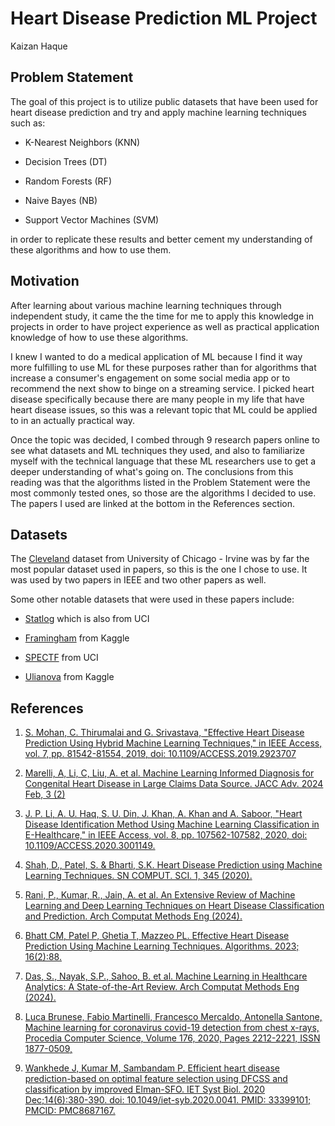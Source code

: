 # Heart Disease Prediction ML Project
Kaizan Haque


## Problem Statement

The goal of this project is to utilize public datasets that have been used for 
heart disease prediction and try and apply machine learning techniques such as: 

- K-Nearest Neighbors (KNN)

- Decision Trees (DT)

- Random Forests (RF)

- Naive Bayes (NB)
    
- Support Vector Machines (SVM)

in order to replicate these results and better cement my understanding of these 
algorithms and how to use them.


## Motivation

After learning about various machine learning techniques through independent 
study, it came the the time for me to apply this knowledge in projects in order
to have project experience as well as practical application knowledge of how to 
use these algorithms.  

I knew I wanted to do a medical application of ML because I find it way more 
fulfilling to use ML for these purposes rather than for algorithms that increase
a consumer's engagement on some social media app or to recommend the next show
to binge on a streaming service. I picked heart disease specifically because
there are many people in my life that have heart disease issues, so this was a
relevant topic that ML could be applied to in an actually practical way.  

Once the topic was decided, I combed through 9 research papers online to see
what datasets and ML techniques they used, and also to familiarize myself with
the technical language that these ML researchers use to get a deeper 
understanding of what's going on. The conclusions from this reading was that
the algorithms listed in the Problem Statement were the most commonly tested
ones, so those are the algorithms I decided to use. The papers I used are 
linked at the bottom in the References section.


## Datasets
    
The [Cleveland](https://archive.ics.uci.edu/dataset/45/heart+disease) dataset 
from University of Chicago - Irvine was by far the most popular dataset used in
papers, so this is the one I chose to use. It was used by two papers in IEEE
and two other papers as well. 

Some other notable datasets that were used in these papers include:
        
- [Statlog](https://archive.ics.uci.edu/dataset/145/statlog+heart) which is also from UCI

- [Framingham](https://www.kaggle.com/datasets/captainozlem/framingham-chd-preprocessed-data)
from Kaggle

- [SPECTF](https://archive.ics.uci.edu/dataset/96/spectf+heart) from UCI

- [Ulianova](https://www.kaggle.com/datasets/sulianova/cardiovascular-disease-dataset)
from Kaggle



## References

1. [S. Mohan, C. Thirumalai and G. Srivastava, "Effective Heart Disease Prediction Using Hybrid Machine Learning Techniques," in IEEE Access, vol. 7, pp. 81542-81554, 2019, doi: 10.1109/ACCESS.2019.2923707](https://ieeexplore.ieee.org/abstract/document/8740989)

2. [Marelli, A, Li, C, Liu, A. et al. Machine Learning Informed Diagnosis for Congenital Heart Disease in Large Claims Data Source. JACC Adv. 2024 Feb, 3 (2)](https://doi.org/10.1016/j.jacadv.2023.100801)

3. [J. P. Li, A. U. Haq, S. U. Din, J. Khan, A. Khan and A. Saboor, "Heart Disease Identification Method Using Machine Learning Classification in E-Healthcare," in IEEE Access, vol. 8, pp. 107562-107582, 2020, doi: 10.1109/ACCESS.2020.3001149.](https://ieeexplore.ieee.org/abstract/document/9112202)

4. [Shah, D., Patel, S. & Bharti, S.K. Heart Disease Prediction using Machine Learning Techniques. SN COMPUT. SCI. 1, 345 (2020).](https://doi.org/10.1007/s42979-020-00365-y)

5. [Rani, P., Kumar, R., Jain, A. et al. An Extensive Review of Machine Learning and Deep Learning Techniques on Heart Disease Classification and Prediction. Arch Computat Methods Eng (2024).](https://doi.org/10.1007/s11831-024-10075-w)

6. [Bhatt CM, Patel P, Ghetia T, Mazzeo PL. Effective Heart Disease Prediction Using Machine Learning Techniques. Algorithms. 2023; 16(2):88.](https://doi.org/10.3390/a16020088)

7. [Das, S., Nayak, S.P., Sahoo, B. et al. Machine Learning in Healthcare Analytics: A State-of-the-Art Review. Arch Computat Methods Eng (2024).](https://doi.org/10.1007/s11831-024-10098-3)
    
8. [Luca Brunese, Fabio Martinelli, Francesco Mercaldo, Antonella Santone, Machine learning for coronavirus covid-19 detection from chest x-rays, Procedia Computer Science, Volume 176, 2020, Pages 2212-2221, ISSN 1877-0509,](https://doi.org/10.1016/j.procs.2020.09.258)

9. [Wankhede J, Kumar M, Sambandam P. Efficient heart disease prediction-based on optimal feature selection using DFCSS and classification by improved Elman-SFO. IET Syst Biol. 2020 Dec;14(6):380-390. doi: 10.1049/iet-syb.2020.0041. PMID: 33399101; PMCID: PMC8687167.](https://www.ncbi.nlm.nih.gov/pmc/articles/PMC8687167/)
